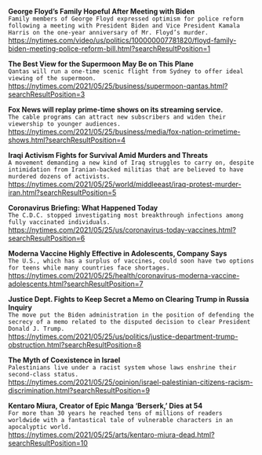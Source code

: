 **George Floyd’s Family Hopeful After Meeting with Biden**\
`Family members of George Floyd expressed optimism for police reform following a meeting with President Biden and Vice President Kamala Harris on the one-year anniversary of Mr. Floyd’s murder.`\
https://nytimes.com/video/us/politics/100000007781820/floyd-family-biden-meeting-police-reform-bill.html?searchResultPosition=1

**The Best View for the Supermoon May Be on This Plane**\
`Qantas will run a one-time scenic flight from Sydney to offer ideal viewing of the supermoon.`\
https://nytimes.com/2021/05/25/business/supermoon-qantas.html?searchResultPosition=3

**Fox News will replay prime-time shows on its streaming service.**\
`The cable programs can attract new subscribers and widen their viewership to younger audiences.`\
https://nytimes.com/2021/05/25/business/media/fox-nation-primetime-shows.html?searchResultPosition=4

**Iraqi Activism Fights for Survival Amid Murders and Threats**\
`A movement demanding a new kind of Iraq struggles to carry on, despite intimidation from Iranian-backed militias that are believed to have murdered dozens of activists.`\
https://nytimes.com/2021/05/25/world/middleeast/iraq-protest-murder-iran.html?searchResultPosition=5

**Coronavirus Briefing: What Happened Today**\
`The C.D.C. stopped investigating most breakthrough infections among fully vaccinated individuals.`\
https://nytimes.com/2021/05/25/us/coronavirus-today-vaccines.html?searchResultPosition=6

**Moderna Vaccine Highly Effective in Adolescents, Company Says**\
`The U.S., which has a surplus of vaccines, could soon have two options for teens while many countries face shortages.`\
https://nytimes.com/2021/05/25/health/coronavirus-moderna-vaccine-adolescents.html?searchResultPosition=7

**Justice Dept. Fights to Keep Secret a Memo on Clearing Trump in Russia Inquiry**\
`The move put the Biden administration in the position of defending the secrecy of a memo related to the disputed decision to clear President Donald J. Trump.`\
https://nytimes.com/2021/05/25/us/politics/justice-department-trump-obstruction.html?searchResultPosition=8

**The Myth of Coexistence in Israel**\
`Palestinians live under a racist system whose laws enshrine their second-class status.`\
https://nytimes.com/2021/05/25/opinion/israel-palestinian-citizens-racism-discrimination.html?searchResultPosition=9

**Kentaro Miura, Creator of Epic Manga ‘Berserk,’ Dies at 54**\
`For more than 30 years he reached tens of millions of readers worldwide with a fantastical tale of vulnerable characters in an apocalyptic world.`\
https://nytimes.com/2021/05/25/arts/kentaro-miura-dead.html?searchResultPosition=10

